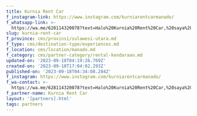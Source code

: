 ```yaml
---
title: Kurnia Rent Car
f_instagram-link: https://www.instagram.com/kurniarentcarmanado/
f_whatsapp-link: >-
  https://wa.me/628114320078?text=Halo%20Kurnia%20Rent%20Car,%20saya%20dapat%20info%20dari%20@loocale.id%20dan%20punya%20pertanyaan
slug: kurnia-rent-car
f_province: cms/provinsi/sulawesi-utara.md
f_type: cms/destination-type/experiences.md
f_location: cms/location/manado.md
f_category: cms/partner-category/rental-kendaraan.md
updated-on: '2023-09-18T04:19:26.769Z'
created-on: '2023-09-10T17:04:02.293Z'
published-on: '2023-09-18T04:34:08.284Z'
f_instagram: https://www.instagram.com/kurniarentcarmanado/
f_wa-contact: >-
  https://wa.me/628114320078?text=Halo%20Kurnia%20Rent%20Car,%20saya%20dapat%20info%20dari%20@loocale.id%20dan%20punya%20pertanyaan
f_partner-name: Kurnia Rent Car
layout: '[partners].html'
tags: partners
---
```



